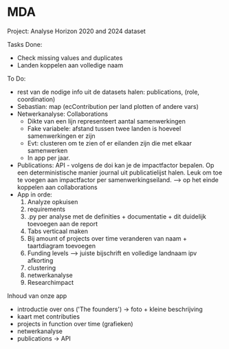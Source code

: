 # MDA
Project: Analyse Horizon 2020 and 2024 dataset

Tasks Done: 
- Check missing values and duplicates 
- Landen koppelen aan volledige naam 

To Do: 
- rest van de nodige info uit de datasets halen: publications, (role, coordination)
- Sebastian: map (ecContribution per land plotten of andere vars)
- Netwerkanalyse: Collaborations 
    - Dikte van een lijn representeert aantal samenwerkingen 
    - Fake variabele: afstand tussen twee landen is hoeveel samenwerkingen er zijn 
    - Evt: clusteren om te zien of er eilanden zijn die met elkaar samenwerken
    - In app per jaar. 
 - Publications: API - volgens de doi kan je de impactfactor bepalen. Op een deterministische manier journal uit publicatielijst halen. Leuk om toe te voegen aan impactfactor per samenwerkingseiland. 
    --> op het einde koppelen aan collaborations 
- App in orde: 
    1) Analyze opkuisen 
    2) requirements 
    3) .py per analyse met de definities + documentatie + dit duidelijk toevoegen aan de report 
    4) Tabs verticaal maken 
    4) Bij amount of projects over time veranderen van naam + taartdiagram toevoegen 
    6) Funding levels --> juiste bijschrift en volledige landnaam ipv afkorting 
    7) clustering 
    9) netwerkanalyse 
    10) Researchimpact 


Inhoud van onze app 
- introductie over ons ('The founders') -> foto + kleine beschrijving
- kaart met contributies 
- projects in function over time (grafieken)
- netwerkanalyse 
- publications -> API 